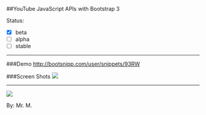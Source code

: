 ##YouTube JavaScript APIs  with Bootstrap 3


Status:
- [x] beta
- [ ] alpha
- [ ] stable

---

###Demo
http://bootsnipp.com/user/snippets/93RW


###Screen Shots
![](https://raw.github.com/robmccormack/tb-youtube-api/master/img_docs/screenshot1.png)

---

![](https://raw.github.com/robmccormack/tb-youtube-api/master/img_docs/screen-responsive.png)




By: Mr. M.

